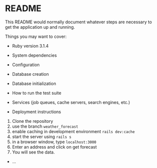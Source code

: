 # README

This README would normally document whatever steps are necessary to get the
application up and running.

Things you may want to cover:

* Ruby version
3.1.4

* System dependencies

* Configuration

* Database creation

* Database initialization

* How to run the test suite

* Services (job queues, cache servers, search engines, etc.)

* Deployment instructions
1. Clone the repository
2. use the branch `weather_forecast`
3. enable caching in development environment `rails dev:cache`
4. start the server using `rails s`
5. in a browser window, type `localhost:3000`
6. Enter an address and click on get forecast
7. You will see the data.

* ...
